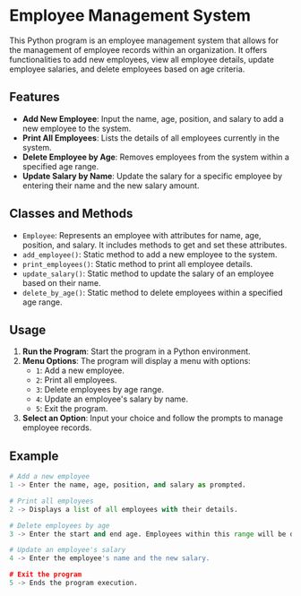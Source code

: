 # Employee Management System

This Python program is an employee management system that allows for the management of employee records within an organization. It offers functionalities to add new employees, view all employee details, update employee salaries, and delete employees based on age criteria.

## Features

- **Add New Employee**: Input the name, age, position, and salary to add a new employee to the system.
- **Print All Employees**: Lists the details of all employees currently in the system.
- **Delete Employee by Age**: Removes employees from the system within a specified age range.
- **Update Salary by Name**: Update the salary for a specific employee by entering their name and the new salary amount.

## Classes and Methods

- `Employee`: Represents an employee with attributes for name, age, position, and salary. It includes methods to get and set these attributes.
- `add_employee()`: Static method to add a new employee to the system.
- `print_employees()`: Static method to print all employee details.
- `update_salary()`: Static method to update the salary of an employee based on their name.
- `delete_by_age()`: Static method to delete employees within a specified age range.

## Usage

1. **Run the Program**: Start the program in a Python environment.
2. **Menu Options**: The program will display a menu with options:
   - `1`: Add a new employee.
   - `2`: Print all employees.
   - `3`: Delete employees by age range.
   - `4`: Update an employee's salary by name.
   - `5`: Exit the program.
3. **Select an Option**: Input your choice and follow the prompts to manage employee records.

## Example

```python
# Add a new employee
1 -> Enter the name, age, position, and salary as prompted.

# Print all employees
2 -> Displays a list of all employees with their details.

# Delete employees by age
3 -> Enter the start and end age. Employees within this range will be deleted.

# Update an employee's salary
4 -> Enter the employee's name and the new salary.

# Exit the program
5 -> Ends the program execution.

